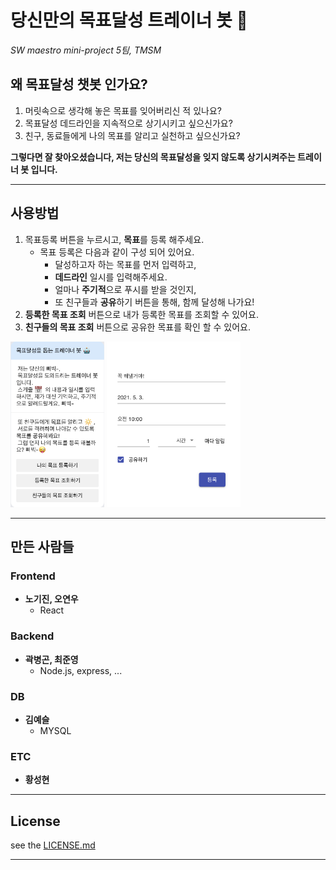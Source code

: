 # 당신만의 목표달성 트레이너 봇 🤖

*SW maestro mini-project 5팀, TMSM*

## 왜 목표달성 챗봇 인가요?

1. 머릿속으로 생각해 놓은 목표를 잊어버리신 적 있나요?
2. 목표달성 데드라인을 지속적으로 상기시키고 싶으신가요?
3. 친구, 동료들에게 나의 목표를 알리고 실천하고 싶으신가요?
   
**그렇다면 잘 찾아오셨습니다, 저는 당신의 목표달성을 잊지 않도록 상기시켜주는 트레이너 봇 입니다.**

****
## 사용방법
1. 목표등록 버튼을 누르시고, **목표**를 등록 해주세요.  
    - 목표 등록은 다음과 같이 구성 되어 있어요.  
       * 달성하고자 하는 목표를 먼저 입력하고,
       * **데드라인** 일시를 입력해주세요.
       * 얼마나 **주기적**으로 푸시를 받을 것인지,
       * 또 친구들과 **공유**하기 버튼을 통해, 함께 달성해 나가요!
2. **등록한 목표 조회** 버튼으로 내가 등록한 목표를 조회할 수 있어요.
3. **친구들의 목표 조회** 버튼으로 공유한 목표를 확인 할 수 있어요.
   
<p float="left">
<img src = "img/IMG_78206A78EAFD-1.jpeg" width="150"> <img src = "img/IMG_957150862D10-1.jpeg" width="214">
</p>

****
## 만든 사람들

### Frontend
* **노기진, 오연우**
   * React
### Backend
* **곽병곤, 최준영**
  * Node.js, express, ...
### DB
* **김예슬**
  * MYSQL
### ETC
* **황성현**
****

## License

see the [LICENSE.md](LICENSE.md)
****
